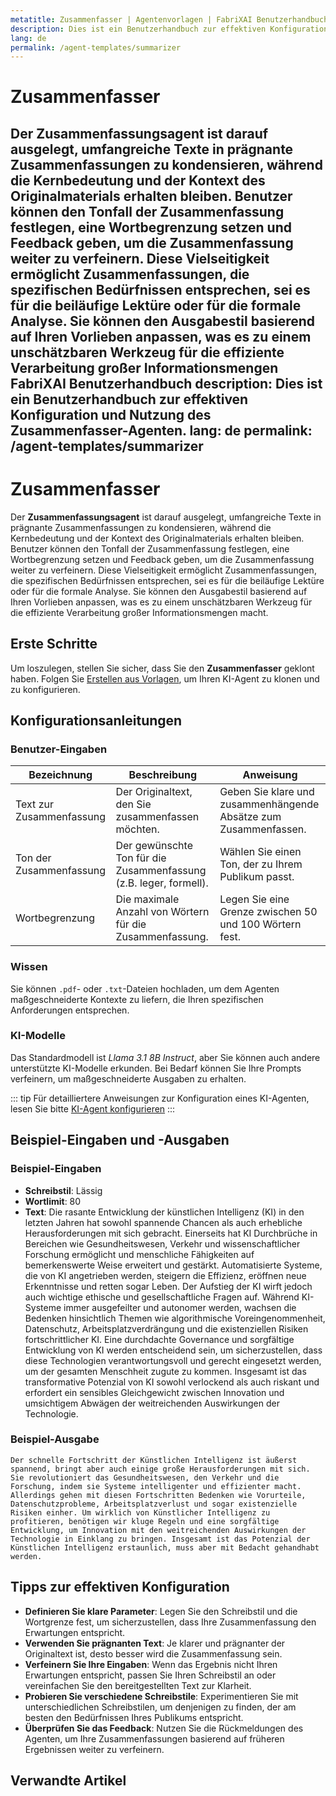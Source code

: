 ```yaml
---
metatitle: Zusammenfasser | Agentenvorlagen | FabriXAI Benutzerhandbuch
description: Dies ist ein Benutzerhandbuch zur effektiven Konfiguration und Nutzung des Zusammenfasser-Agenten.
lang: de
permalink: /agent-templates/summarizer
---
```


# Zusammenfasser

Der **Zusammenfassungsagent** ist darauf ausgelegt, umfangreiche Texte in prägnante Zusammenfassungen zu kondensieren, während die Kernbedeutung und der Kontext des Originalmaterials erhalten bleiben. Benutzer können den Tonfall der Zusammenfassung festlegen, eine Wortbegrenzung setzen und Feedback geben, um die Zusammenfassung weiter zu verfeinern. Diese Vielseitigkeit ermöglicht Zusammenfassungen, die spezifischen Bedürfnissen entsprechen, sei es für die beiläufige Lektüre oder für die formale Analyse. Sie können den Ausgabestil basierend auf Ihren Vorlieben anpassen, was es zu einem unschätzbaren Werkzeug für die effiziente Verarbeitung großer Informationsmengen FabriXAI Benutzerhandbuch
description: Dies ist ein Benutzerhandbuch zur effektiven Konfiguration und Nutzung des Zusammenfasser-Agenten.
lang: de
permalink: /agent-templates/summarizer
---

# Zusammenfasser

Der **Zusammenfassungsagent** ist darauf ausgelegt, umfangreiche Texte in prägnante Zusammenfassungen zu kondensieren, während die Kernbedeutung und der Kontext des Originalmaterials erhalten bleiben. Benutzer können den Tonfall der Zusammenfassung festlegen, eine Wortbegrenzung setzen und Feedback geben, um die Zusammenfassung weiter zu verfeinern. Diese Vielseitigkeit ermöglicht Zusammenfassungen, die spezifischen Bedürfnissen entsprechen, sei es für die beiläufige Lektüre oder für die formale Analyse. Sie können den Ausgabestil basierend auf Ihren Vorlieben anpassen, was es zu einem unschätzbaren Werkzeug für die effiziente Verarbeitung großer Informationsmengen macht.

## Erste Schritte

Um loszulegen, stellen Sie sicher, dass Sie den **Zusammenfasser** geklont haben. Folgen Sie [Erstellen aus Vorlagen](/en-us/create-from-templates/), um Ihren KI-Agent zu klonen und zu konfigurieren.

## Konfigurationsanleitungen

### Benutzer-Eingaben

| Bezeichnung               | Beschreibung                                            | Anweisung                                            |
| ------------------------- | -------------------------------------------------------- | ---------------------------------------------------- |
| Text zur Zusammenfassung  | Der Originaltext, den Sie zusammenfassen möchten.        | Geben Sie klare und zusammenhängende Absätze zum Zusammenfassen. |
| Ton der Zusammenfassung   | Der gewünschte Ton für die Zusammenfassung (z.B. leger, formell). | Wählen Sie einen Ton, der zu Ihrem Publikum passt.    |
| Wortbegrenzung            | Die maximale Anzahl von Wörtern für die Zusammenfassung. | Legen Sie eine Grenze zwischen 50 und 100 Wörtern fest. |

### Wissen

Sie können `.pdf`- oder `.txt`-Dateien hochladen, um dem Agenten maßgeschneiderte Kontexte zu liefern, die Ihren spezifischen Anforderungen entsprechen.

### KI-Modelle

Das Standardmodell ist *Llama 3.1 8B Instruct*, aber Sie können auch andere unterstützte KI-Modelle erkunden. Bei Bedarf können Sie Ihre Prompts verfeinern, um maßgeschneiderte Ausgaben zu erhalten.

::: tip
Für detailliertere Anweisungen zur Konfiguration eines KI-Agenten, lesen Sie bitte [KI-Agent konfigurieren](/en-us/configure-ai-agent/)
:::

## Beispiel-Eingaben und -Ausgaben

### Beispiel-Eingaben

- **Schreibstil**: Lässig
- **Wortlimit**: 80
- **Text**: Die rasante Entwicklung der künstlichen Intelligenz (KI) in den letzten Jahren hat sowohl spannende Chancen als auch erhebliche Herausforderungen mit sich gebracht. Einerseits hat KI Durchbrüche in Bereichen wie Gesundheitswesen, Verkehr und wissenschaftlicher Forschung ermöglicht und menschliche Fähigkeiten auf bemerkenswerte Weise erweitert und gestärkt. Automatisierte Systeme, die von KI angetrieben werden, steigern die Effizienz, eröffnen neue Erkenntnisse und retten sogar Leben. Der Aufstieg der KI wirft jedoch auch wichtige ethische und gesellschaftliche Fragen auf. Während KI-Systeme immer ausgefeilter und autonomer werden, wachsen die Bedenken hinsichtlich Themen wie algorithmische Voreingenommenheit, Datenschutz, Arbeitsplatzverdrängung und die existenziellen Risiken fortschrittlicher KI. Eine durchdachte Governance und sorgfältige Entwicklung von KI werden entscheidend sein, um sicherzustellen, dass diese Technologien verantwortungsvoll und gerecht eingesetzt werden, um der gesamten Menschheit zugute zu kommen. Insgesamt ist das transformative Potenzial von KI sowohl verlockend als auch riskant und erfordert ein sensibles Gleichgewicht zwischen Innovation und umsichtigem Abwägen der weitreichenden Auswirkungen der Technologie.

### Beispiel-Ausgabe

```
Der schnelle Fortschritt der Künstlichen Intelligenz ist äußerst spannend, bringt aber auch einige große Herausforderungen mit sich. Sie revolutioniert das Gesundheitswesen, den Verkehr und die Forschung, indem sie Systeme intelligenter und effizienter macht. Allerdings gehen mit diesen Fortschritten Bedenken wie Vorurteile, Datenschutzprobleme, Arbeitsplatzverlust und sogar existenzielle Risiken einher. Um wirklich von Künstlicher Intelligenz zu profitieren, benötigen wir kluge Regeln und eine sorgfältige Entwicklung, um Innovation mit den weitreichenden Auswirkungen der Technologie in Einklang zu bringen. Insgesamt ist das Potenzial der Künstlichen Intelligenz erstaunlich, muss aber mit Bedacht gehandhabt werden.
```

## Tipps zur effektiven Konfiguration

- **Definieren Sie klare Parameter**: Legen Sie den Schreibstil und die Wortgrenze fest, um sicherzustellen, dass Ihre Zusammenfassung den Erwartungen entspricht.
- **Verwenden Sie prägnanten Text**: Je klarer und prägnanter der Originaltext ist, desto besser wird die Zusammenfassung sein.
- **Verfeinern Sie Ihre Eingaben**: Wenn das Ergebnis nicht Ihren Erwartungen entspricht, passen Sie Ihren Schreibstil an oder vereinfachen Sie den bereitgestellten Text zur Klarheit.
- **Probieren Sie verschiedene Schreibstile**: Experimentieren Sie mit unterschiedlichen Schreibstilen, um denjenigen zu finden, der am besten den Bedürfnissen Ihres Publikums entspricht.
- **Überprüfen Sie das Feedback**: Nutzen Sie die Rückmeldungen des Agenten, um Ihre Zusammenfassungen basierend auf früheren Ergebnissen weiter zu verfeinern.

## Verwandte Artikel
